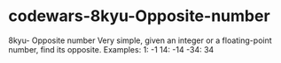 # codewars-8kyu-Opposite-number
8kyu- Opposite number   Very simple, given an integer or a floating-point number, find its opposite.  Examples:  1: -1 14: -14 -34: 34
